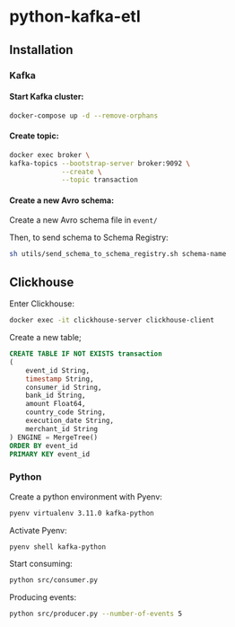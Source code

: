 # python-kafka-etl

## Installation

### Kafka 

#### Start Kafka cluster:
```bash
docker-compose up -d --remove-orphans
```


#### Create topic:
```bash
docker exec broker \
kafka-topics --bootstrap-server broker:9092 \
             --create \
             --topic transaction
```

#### Create a new Avro schema:
Create a new Avro schema file in `event/`

Then, to send schema to Schema Registry:
```bash
sh utils/send_schema_to_schema_registry.sh schema-name
```

## Clickhouse
Enter Clickhouse:
```bash
docker exec -it clickhouse-server clickhouse-client
```

Create a new table;
```sql
CREATE TABLE IF NOT EXISTS transaction
(
    event_id String,
    timestamp String,
    consumer_id String,
    bank_id String,
    amount Float64,
    country_code String,
    execution_date String,
    merchant_id String
) ENGINE = MergeTree()
ORDER BY event_id
PRIMARY KEY event_id
```

### Python
Create a python environment with Pyenv:
```bash
pyenv virtualenv 3.11.0 kafka-python
```

Activate Pyenv:
```bash
pyenv shell kafka-python
```

Start consuming:
```bash
python src/consumer.py
```

Producing events:
```bash
python src/producer.py --number-of-events 5
```

